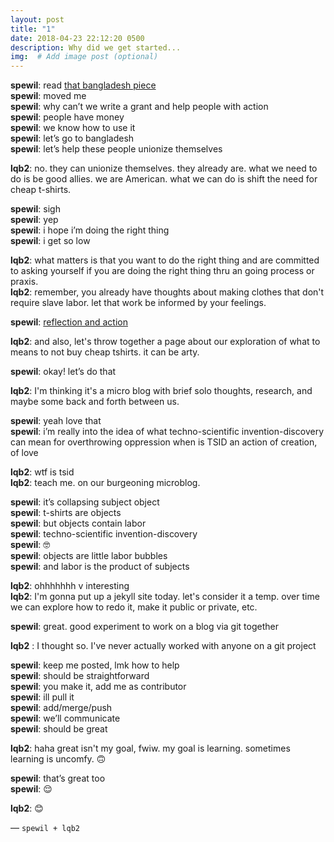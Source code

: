 ```yaml
---
layout: post
title: "1"
date: 2018-04-23 22:12:20 0500
description: Why did we get started...
img:  # Add image post (optional)
---
```

<!-- You’ll find this post in your `_posts` directory. Go ahead and edit it and re-build the site to see your changes. You can rebuild the site in many different ways, but the most common way is to run `jekyll serve`, which launches a web server and auto-regenerates your site when a file is updated.

To add new posts, simply add a file in the `_posts` directory that follows the convention `YYYY-MM-DD-name-of-post.ext` and includes the necessary front matter. Take a look at the source for this post to get an idea about how it works.

Jekyll also offers powerful support for code snippets:

{% highlight ruby %}
def print_hi(name)
  puts "Hi, #{name}"
end
print_hi('Tom')
#=> prints 'Hi, Tom' to STDOUT.
{% endhighlight %}

Check out the [Jekyll docs][jekyll-docs] for more info on how to get the most out of Jekyll. File all bugs/feature requests at [Jekyll’s GitHub repo][jekyll-gh]. If you have questions, you can ask them on [Jekyll Talk][jekyll-talk].

[jekyll-docs]: https://jekyllrb.com/docs/home
[jekyll-gh]:   https://github.com/jekyll/jekyll
[jekyll-talk]: https://talk.jekyllrb.com/ -->



**spewil**: read [that bangladesh piece](https://www.nytimes.com/2018/04/21/opinion/sunday/the-real-cost-of-cheap-shirts.html)   
**spewil**: moved me   
**spewil**: why can’t we write a grant and help people with action   
**spewil**: people have money  
**spewil**: we know how to use it   
**spewil**: let’s go to bangladesh   
**spewil**: let’s help these people unionize themselves 

**lqb2**: no. they can unionize themselves. they already are. what we need to do is be good allies. we are American. what we can do is shift the need for cheap t-shirts.  

**spewil**: sigh   
**spewil**: yep  
**spewil**: i hope i’m doing the right thing  
**spewil**: i get so low   

**lqb2**: what matters is that you want to do the right thing and are committed to asking yourself if you are doing the right thing thru an going process or praxis.  
**lqb2**: remember, you already have thoughts about making clothes that don't require slave labor. let that work be informed by your feelings.

**spewil**: [reflection and action](https://en.wikipedia.org/wiki/Pedagogy_of_the_Oppressed) 

**lqb2**: and also, let's throw together a page about our exploration of what to means to not buy cheap tshirts.  it can be arty. 

**spewil**: okay! let’s do that 

**lqb2**: I'm thinking it's a micro blog with brief solo thoughts, research, and maybe some back and forth between us. 

**spewil**: yeah love that  
**spewil**: i’m really into the idea of what techno-scientific invention-discovery can mean for overthrowing oppression when is TSID an action of creation, of love  

**lqb2**: wtf is tsid  
**lqb2**: teach me. on our burgeoning microblog.     


**spewil**: it’s collapsing subject object   
**spewil**: t-shirts are objects   
**spewil**: but objects contain labor   
**spewil**: techno-scientific invention-discovery   
**spewil**: 🤓  
**spewil**: objects are little labor bubbles   
**spewil**: and labor is the product of subjects   

**lqb2**: ohhhhhhh v interesting  
**lqb2**: I'm gonna put up a jekyll site today. let's consider it a temp. over time we can explore how to redo it, make it public or private, etc.

**spewil**: great. good experiment to work on a blog via git together 

**lqb2** : I thought so. I've never actually worked with anyone on a git project 

**spewil**: keep me posted, lmk how to help   
**spewil**: should be straightforward  
**spewil**: you make it, add me as contributor  
**spewil**: ill pull it  
**spewil**: add/merge/push  
**spewil**: we’ll communicate  
**spewil**: should be great  

**lqb2**: haha great isn't my goal, fwiw. my goal is learning. sometimes learning is uncomfy. 🙃

**spewil**: that’s great too  
**spewil**: 😌

**lqb2**: 😊

— `spewil + lqb2`